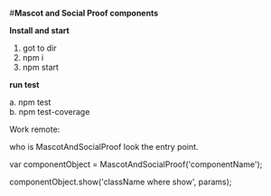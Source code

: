 #**Mascot and Social Proof components**

**Install and start**

1. got to dir
2. npm i
3. npm start

**run test**

a. npm test<br />
b. npm test-coverage




Work remote:

who is MascotAndSocialProof look the entry point.

var componentObject = MascotAndSocialProof('componentName');

componentObject.show('className where show', params);